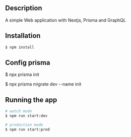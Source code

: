 ## Description

A simple Web application with Nestjs, Prisma and GraphQL

## Installation

```bash
$ npm install
```

## Config prisma
$ npx prisma init

$ npx prisma migrate dev --name init

## Running the app

```bash
# watch mode
$ npm run start:dev

# production mode
$ npm run start:prod
```